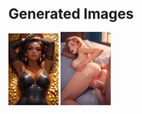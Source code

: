 # Generated Images



<img src="2025_10_14_01_thumb.webp" width="100"/> <img src="2025_10_14_02_thumb.webp" width="100"/>